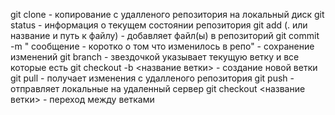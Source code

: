 git clone - копирование с удалленого репозитория на локальный диск
git status - информация о текущем состоянии репозитория
git add (. или название и путь к файлу) - добавляет файл(ы) в репозиторий
git commit -m " сообщение - коротко о том что изменилось в репо" - сохранение изменений
git branch - звездочкой указывает текущую ветку и все которые есть
git checkout -b <название ветки> - создание новой ветки
git pull - получает изменения с удалленого репозитория
git push - отправляет локальные на удаленный сервер
git checkout <название ветки> - переход между ветками
